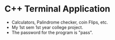 # C++ Terminal Application
- Calculators, Palindrome checker, coin Flips, etc.
- My 1st sem 1st year college project.
- The password for the program is "pass".
